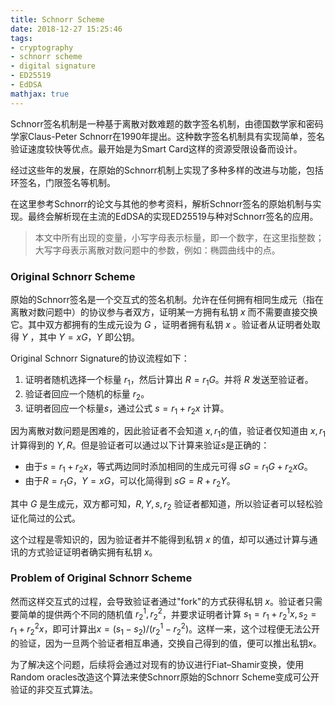 ```yaml
---
title: Schnorr Scheme
date: 2018-12-27 15:25:46
tags:
- cryptography
- schnorr scheme
- digital signature
- ED25519
- EdDSA
mathjax: true
---
```


Schnorr签名机制是一种基于离散对数难题的数字签名机制，由德国数学家和密码学家Claus-Peter Schnorr在1990年提出。这种数字签名机制具有实现简单，签名验证速度较快等优点。最开始是为Smart Card这样的资源受限设备而设计。

经过这些年的发展，在原始的Schnorr机制上实现了多种多样的改进与功能，包括环签名，门限签名等机制。

在这里参考Schnorr的论文与其他的参考资料，解析Schnorr签名的原始机制与实现。最终会解析现在主流的EdDSA的实现ED25519与种对Schnorr签名的应用。

<!-- more -->

> 本文中所有出现的变量，小写字母表示标量，即一个数字，在这里指整数；大写字母表示离散对数问题中的参数，例如：椭圆曲线中的点。

### Original Schnorr Scheme

原始的Schnorr签名是一个交互式的签名机制。允许在任何拥有相同生成元（指在离散对数问题中）的协议参与者双方，证明某一方拥有私钥 $x$ 而不需要直接交换它。其中双方都拥有的生成元设为 $G$ ，证明者拥有私钥 $x$ 。验证者从证明者处取得 $Y$ ，其中 $Y = xG$，$Y$ 即公钥。

Original Schnorr Signature的协议流程如下：

1. 证明者随机选择一个标量 $r_1$，然后计算出 $R = r_1G$。并将 $R$ 发送至验证者。
2. 验证者回应一个随机的标量 $r_2$。
3. 证明者回应一个标量$s$，通过公式 $s = r_1 + r_2x$ 计算。

因为离散对数问题是困难的，因此验证者不会知道 $x, r_1$的值，验证者仅知道由 $x, r_1$计算得到的 $Y, R$。但是验证者可以通过以下计算来验证$s$是正确的：

- 由于$s = r_1 + r_2x$，等式两边同时添加相同的生成元可得 $sG = r_1G + r_2xG$。
- 由于$R = r_1G$，$Y = xG$，可以化简得到 $sG = R + r_2Y$。

其中 $G$ 是生成元，双方都可知，$R, Y, s, r_2$ 验证者都知道，所以验证者可以轻松验证化简过的公式。

这个过程是零知识的，因为验证者并不能得到私钥 $x$ 的值，却可以通过计算与通讯的方式验证证明者确实拥有私钥 $x$。

### Problem of Original Schnorr Scheme

然而这样交互式的过程，会导致验证者通过"fork"的方式获得私钥 $x$。验证者只需要简单的提供两个不同的随机值 $r_2^1, r_2^2$，并要求证明者计算 $s_1 = r_1 + r_2^1x, s_2 = r_1 + r_2^2x$，即可计算出$x = (s_1 - s_2)/(r_2^1 - r_2^2)$。这样一来，这个过程便无法公开的验证，因为一旦两个验证者相互串通，交换自己得到的值，便可以推出私钥$x$。

为了解决这个问题，后续将会通过对现有的协议进行Fiat–Shamir变换，使用Random oracles改造这个算法来使Schnorr原始的Schnorr Scheme变成可公开验证的非交互式算法。

